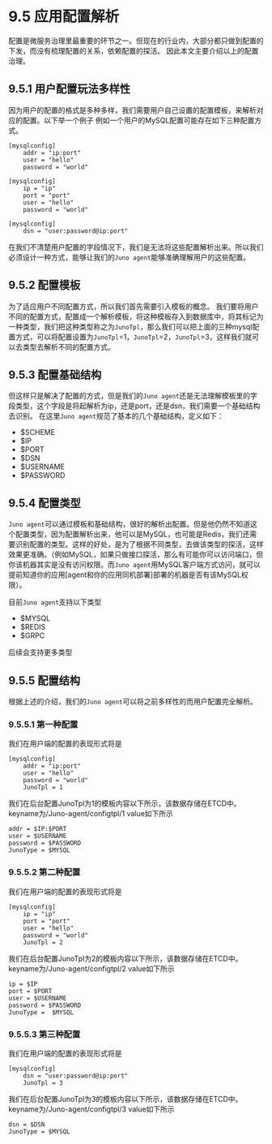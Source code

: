 # 9.5 应用配置解析
配置是微服务治理里最重要的环节之一。但现在的行业内，大部分都只做到配置的下发，而没有梳理配置的关系，依赖配置的探活。
因此本文主要介绍以上的配置治理。

## 9.5.1 用户配置玩法多样性
因为用户的配置的格式是多种多样，我们需要用户自己设置的配置模板，来解析对应的配置。以下举一个例子
例如一个用户的MySQL配置可能存在如下三种配置方式。
```
[mysqlconfig]
    addr = "ip:port"
    user = "hello"
    password = "world"
```
```
[mysqlconfig]
    ip = "ip"
    port = "port"
    user = "hello"
    password = "world"
```
```
[mysqlconfig]
    dsn = "user:password@ip:port"
```

在我们不清楚用户配置的字段情况下，我们是无法将这些配置解析出来。所以我们必须设计一种方式，能够让我们的``Juno agent``能够准确理解用户的这些配置。

## 9.5.2 配置模板
为了适应用户不同配置方式，所以我们首先需要引入模板的概念。
我们要将用户不同的配置方式，配置成一个解析模板，将这种模板存入到数据库中，将其标记为一种类型，我们把这种类型称之为``JunoTpl``，那么我们可以把上面的三种mysql配置方式，可以将配置设置为``JunoTpl``=1，``JunoTpl``=2，``JunoTpl``=3，这样我们就可以去类型去解析不同的配置方式。

## 9.5.3 配置基础结构
但这样只是解决了配置的方式，但是我们的``Juno agent``还是无法理解模板里的字段类型，这个字段是将起解析为ip，还是port，还是dsn，我们需要一个基础结构去识别。
在这里``Juno agent``规范了基本的几个基础结构，定义如下：
* $SCHEME
* $IP
* $PORT
* $DSN
* $USERNAME
* $PASSWORD

## 9.5.4 配置类型
``Juno agent``可以通过模板和基础结构，很好的解析出配置。但是他仍然不知道这个配置类型，因为配置解析出来，他可以是MySQL，也可能是Redis，我们还需要识别配置的类型。这样的好处，是为了根据不同类型，去做该类型的探活，这样效果更准确。（例如MySQL，如果只做接口探活，那么有可能你可以访问端口，但你该机器其实是没有访问权限。而``Juno agent``用MySQL客户端方式访问，就可以提前知道你的应用[agent和你的应用同机部署]部署的机器是否有该MySQL权限）。

目前``Juno agent``支持以下类型
* $MYSQL
* $REDIS
* $GRPC

后续会支持更多类型


## 9.5.5 配置结构
根据上述的介绍，我们的``Juno agent``可以将之前多样性的而用户配置完全解析。

### 9.5.5.1 第一种配置
我们在用户端的配置的表现形式将是
```
[mysqlconfig]
    addr = "ip:port"
    user = "hello"
    password = "world"
    JunoTpl = 1
```
我们在后台配置JunoTpl为1的模板内容以下所示，该数据存储在ETCD中。
keyname为/Juno-agent/configtpl/1
value如下所示

```
addr = $IP:$PORT
user = $USERNAME
password = $PASSWORD
JunoType = $MYSQL
```



### 9.5.5.2 第二种配置
我们在用户端的配置的表现形式将是
```
[mysqlconfig]
    ip = "ip"
    port = "port"
    user = "hello"
    password = "world"
    JunoTpl = 2
```
我们在后台配置JunoTpl为2的模板内容以下所示，该数据存储在ETCD中。
keyname为/Juno-agent/configtpl/2
value如下所示

```
ip = $IP
port = $PORT
user = $USERNAME
password = $PASSWORD
JunoType =  $MYSQL
```


### 9.5.5.3 第三种配置
我们在用户端的配置的表现形式将是
```
[mysqlconfig]
    dsn = "user:password@ip:port"
    JunoTpl = 3
```
我们在后台配置JunoTpl为3的模板内容以下所示，该数据存储在ETCD中。
keyname为/Juno-agent/configtpl/3
value如下所示

```
dsn = $DSN
JunoType = $MYSQL
```


